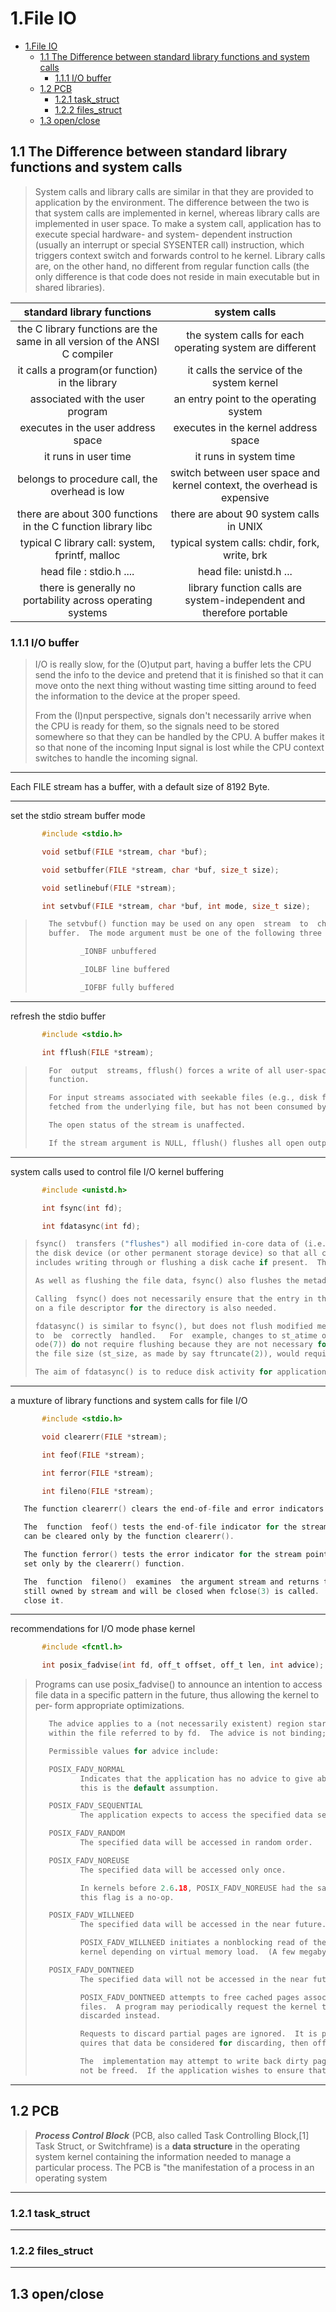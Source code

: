 # 1.File IO

- [1.File IO](#1file-io)
  * [1.1 The Difference between standard library functions and system calls](#11-the-difference-between-standard-library-functions-and-system-calls)
    + [1.1.1 I/O buffer](#111-i-o-buffer)
  * [1.2 PCB](#12-pcb)
    + [1.2.1 task_struct](#121-task-struct)
    + [1.2.2 files_struct](#122-files-struct)
  * [1.3 open/close](#13-open-close)



## 1.1 The Difference between standard library functions and system calls

> System calls and library calls are similar in that they are provided to application by the environment. The difference between the two is that system calls are implemented in kernel, whereas library calls are implemented in user space. To make a system call, application has to execute special hardware- and system- dependent instruction (usually an interrupt or special SYSENTER call) instruction, which triggers context switch and forwards control to he kernel. Library calls are, on the other hand, no different from regular function calls (the only difference is that code does not reside in main executable but in shared libraries). 



|                  standard library functions                  |                         system calls                         |
| :----------------------------------------------------------: | :----------------------------------------------------------: |
| the C library functions are the same in all version of the ANSI C compiler |   the system calls for each operating system are different   |
|        it calls a program(or function) in the library        |          it calls the service of the system kernel           |
|               associated with the user program               |            an entry point to the operating system            |
|              executes in the user address space              |             executes in the kernel address space             |
|                     it runs in user time                     |                    it runs in system time                    |
|        belongs to procedure call, the overhead is low        | switch between user space and kernel context, the overhead is expensive |
| there are about 300 functions in the C function library libc |           there are about 90 system calls in UNIX            |
|       typical C library call: system, fprintf, malloc        |        typical system calls: chdir, fork, write, brk         |
|                   head file : stdio.h ....                   |                   head file: unistd.h ...                    |
|  there is generally no portability across operating systems  | library function calls are system-independent and therefore portable |



### 1.1.1 I/O buffer

> I/O is really slow, for the (O)utput part, having a buffer lets the CPU send the info to the device and pretend that it is finished so that it can move onto the next thing without wasting time sitting around to feed the information to the device at the proper speed.
>
> From the (I)nput perspective, signals don't necessarily arrive when the CPU is ready for them, so the signals need to be stored somewhere so that they can be handled by the CPU. A buffer makes it so that none of the incoming Input signal is lost while the CPU context switches to handle the incoming signal.                                            

------

Each FILE stream has a buffer, with a default size of 8192 Byte.

------

set the stdio stream buffer mode

```c
       #include <stdio.h>

       void setbuf(FILE *stream, char *buf);

       void setbuffer(FILE *stream, char *buf, size_t size);

       void setlinebuf(FILE *stream);

       int setvbuf(FILE *stream, char *buf, int mode, size_t size);

```

> ```c
>    The setvbuf() function may be used on any open  stream  to  change  its
>    buffer.  The mode argument must be one of the following three macros:
> 
>           _IONBF unbuffered
> 
>           _IOLBF line buffered
> 
>           _IOFBF fully buffered
> ```

------

refresh the stdio buffer

```c
       #include <stdio.h>

       int fflush(FILE *stream);

```



> ```c
>    For  output  streams, fflush() forces a write of all user-space buffered data for the given output or update stream via the stream's underlying write
>    function.
> 
>    For input streams associated with seekable files (e.g., disk files, but not pipes or terminals), fflush() discards any buffered data  that  has  been
>    fetched from the underlying file, but has not been consumed by the application.
> 
>    The open status of the stream is unaffected.
> 
>    If the stream argument is NULL, fflush() flushes all open output streams.
> ```

------

system calls used to control file I/O kernel buffering

```c
       #include <unistd.h>

       int fsync(int fd);

       int fdatasync(int fd);

```

> ```c
> fsync()  transfers ("flushes") all modified in-core data of (i.e., modified buffer cache pages for) the file referred to by the file descriptor fd to
> the disk device (or other permanent storage device) so that all changed information can be retrieved even if the system crashes or is rebooted.  This
> includes writing through or flushing a disk cache if present.  The call blocks until the device reports that the transfer has completed.
>
> As well as flushing the file data, fsync() also flushes the metadata information associated with the file (see inode(7)).
>
> Calling  fsync() does not necessarily ensure that the entry in the directory containing the file has also reached disk.  For that an explicit fsync()
> on a file descriptor for the directory is also needed.
>
> fdatasync() is similar to fsync(), but does not flush modified metadata unless that metadata is needed in order to allow a subsequent data  retrieval
> to  be  correctly  handled.   For  example, changes to st_atime or st_mtime (respectively, time of last access and time of last modification; see in‐
> ode(7)) do not require flushing because they are not necessary for a subsequent data read to be handled correctly.  On the other hand,  a  change  to
> the file size (st_size, as made by say ftruncate(2)), would require a metadata flush.
>
> The aim of fdatasync() is to reduce disk activity for applications that do not require all metadata to be synchronized with the disk.
> ```

------

a muxture of library functions and system calls for file I/O

```c
       #include <stdio.h>

       void clearerr(FILE *stream);

       int feof(FILE *stream);

       int ferror(FILE *stream);

       int fileno(FILE *stream);


```

> 

```c
   The function clearerr() clears the end-of-file and error indicators for the stream pointed to by stream.

   The  function  feof() tests the end-of-file indicator for the stream pointed to by stream, returning nonzero if it is set.  The end-of-file indicator
   can be cleared only by the function clearerr().

   The function ferror() tests the error indicator for the stream pointed to by stream, returning nonzero if it is set.  The error indicator can be  re‐
   set only by the clearerr() function.

   The  function  fileno()  examines  the argument stream and returns the integer file descriptor used to implement this stream.  The file descriptor is
   still owned by stream and will be closed when fclose(3) is called.  Duplicate the file descriptor with dup(2) before passing it to  code  that  might
   close it.
```
------

recommendations for I/O mode phase kernel

```c
       #include <fcntl.h>

       int posix_fadvise(int fd, off_t offset, off_t len, int advice);

```

> Programs  can  use posix_fadvise() to announce an intention to access file data in a specific pattern in the future, thus allowing the kernel to per‐
>        form appropriate optimizations.
>
> ```c
>    The advice applies to a (not necessarily existent) region starting at offset and extending for len bytes (or until the end of the file if len  is  0)
>    within the file referred to by fd.  The advice is not binding; it merely constitutes an expectation on behalf of the application.
> 
>    Permissible values for advice include:
> 
>    POSIX_FADV_NORMAL
>           Indicates that the application has no advice to give about its access pattern for the specified data.  If no advice is given for an open file,
>           this is the default assumption.
> 
>    POSIX_FADV_SEQUENTIAL
>           The application expects to access the specified data sequentially (with lower offsets read before higher ones).
> 
>    POSIX_FADV_RANDOM
>           The specified data will be accessed in random order.
> 
>    POSIX_FADV_NOREUSE
>           The specified data will be accessed only once.
> 
>           In kernels before 2.6.18, POSIX_FADV_NOREUSE had the same semantics as POSIX_FADV_WILLNEED.  This was probably a  bug;  since  kernel  2.6.18,
>           this flag is a no-op.
> 
>    POSIX_FADV_WILLNEED
>           The specified data will be accessed in the near future.
> 
>           POSIX_FADV_WILLNEED initiates a nonblocking read of the specified region into the page cache.  The amount of data read may be decreased by the
>           kernel depending on virtual memory load.  (A few megabytes will usually be fully satisfied, and more is rarely useful.)
> 
>    POSIX_FADV_DONTNEED
>           The specified data will not be accessed in the near future.
> 
>           POSIX_FADV_DONTNEED attempts to free cached pages associated with the specified region.  This is useful, for example,  while  streaming  large
>           files.  A program may periodically request the kernel to free cached data that has already been used, so that more useful cached pages are not
>           discarded instead.
> 
>           Requests to discard partial pages are ignored.  It is preferable to preserve needed data than discard unneeded data.  If the  application  re‐
>           quires that data be considered for discarding, then offset and len must be page-aligned.
> 
>           The  implementation may attempt to write back dirty pages in the specified region, but this is not guaranteed.  Any unwritten dirty pages will
>           not be freed.  If the application wishes to ensure that dirty pages will be released, it should call fsync(2) or fdatasync(2) first.
> ```

------

## 1.2 PCB

> ***Process Control Block*** (PCB, also called Task Controlling Block,[1] Task Struct, or Switchframe) is a **data structure** in the operating system kernel containing the information needed to manage a particular process. The PCB is "the manifestation of a process in an operating system

------



### 1.2.1 task_struct

------



### 1.2.2 files_struct

------

## 1.3 open/close
